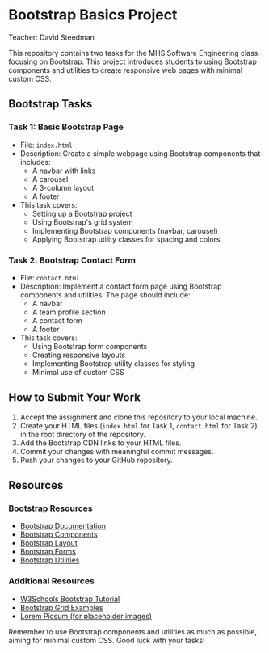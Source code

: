 # Bootstrap Basics Project

Teacher: David Steedman

This repository contains two tasks for the MHS Software Engineering class focusing on Bootstrap. This project introduces students to using Bootstrap components and utilities to create responsive web pages with minimal custom CSS.

## Bootstrap Tasks

### Task 1: Basic Bootstrap Page

- File: `index.html`
- Description: Create a simple webpage using Bootstrap components that includes:
  - A navbar with links
  - A carousel
  - A 3-column layout
  - A footer
- This task covers:
  - Setting up a Bootstrap project
  - Using Bootstrap's grid system
  - Implementing Bootstrap components (navbar, carousel)
  - Applying Bootstrap utility classes for spacing and colors

### Task 2: Bootstrap Contact Form

- File: `contact.html`
- Description: Implement a contact form page using Bootstrap components and utilities. The page should include:
  - A navbar
  - A team profile section
  - A contact form
  - A footer
- This task covers:
  - Using Bootstrap form components
  - Creating responsive layouts
  - Implementing Bootstrap utility classes for styling
  - Minimal use of custom CSS

## How to Submit Your Work

1. Accept the assignment and clone this repository to your local machine.
2. Create your HTML files (`index.html` for Task 1, `contact.html` for Task 2) in the root directory of the repository.
3. Add the Bootstrap CDN links to your HTML files.
4. Commit your changes with meaningful commit messages.
5. Push your changes to your GitHub repository.

## Resources

### Bootstrap Resources

- [Bootstrap Documentation](https://getbootstrap.com/docs/5.3/getting-started/introduction/)
- [Bootstrap Components](https://getbootstrap.com/docs/5.3/components/)
- [Bootstrap Layout](https://getbootstrap.com/docs/5.3/layout/)
- [Bootstrap Forms](https://getbootstrap.com/docs/5.3/forms/overview/)
- [Bootstrap Utilities](https://getbootstrap.com/docs/5.3/utilities/)

### Additional Resources

- [W3Schools Bootstrap Tutorial](https://www.w3schools.com/bootstrap5/)
- [Bootstrap Grid Examples](https://getbootstrap.com/docs/5.3/examples/grid/)
- [Lorem Picsum (for placeholder images)](https://picsum.photos/)

Remember to use Bootstrap components and utilities as much as possible, aiming for minimal custom CSS. Good luck with your tasks!
